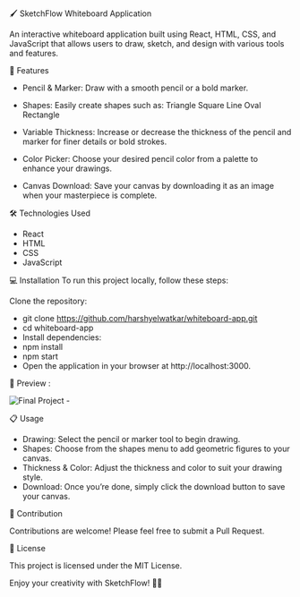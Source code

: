 🖌️ SketchFlow Whiteboard Application

An interactive whiteboard application built using React, HTML, CSS, and JavaScript that allows users to draw, sketch, and design with various tools and features.


🚀 Features

- Pencil & Marker: Draw with a smooth pencil or a bold marker.

- Shapes: Easily create shapes such as:
Triangle
Square
Line
Oval
Rectangle

- Variable Thickness: Increase or decrease the thickness of the pencil and marker for finer details or bold strokes.

- Color Picker: Choose your desired pencil color from a palette to enhance your drawings.

- Canvas Download: Save your canvas by downloading it as an image when your masterpiece is complete.


🛠️ Technologies Used

- React
- HTML
- CSS
- JavaScript

💻 Installation
To run this project locally, follow these steps:

Clone the repository:

- git clone https://github.com/harshyelwatkar/whiteboard-app.git
- cd whiteboard-app
- Install dependencies:
- npm install
- npm start
- Open the application in your browser at http://localhost:3000.

📸 Preview :


![Final Project -](https://github.com/user-attachments/assets/0bb25dc5-1dac-47fd-9cc8-9e03adb8331a)



📋 Usage

- Drawing: Select the pencil or marker tool to begin drawing.
- Shapes: Choose from the shapes menu to add geometric figures to your canvas.
- Thickness & Color: Adjust the thickness and color to suit your drawing style.
- Download: Once you’re done, simply click the download button to save your canvas.

🤝 Contribution

Contributions are welcome! Please feel free to submit a Pull Request.

📝 License

This project is licensed under the MIT License.

Enjoy your creativity with SketchFlow! 🎨✨
